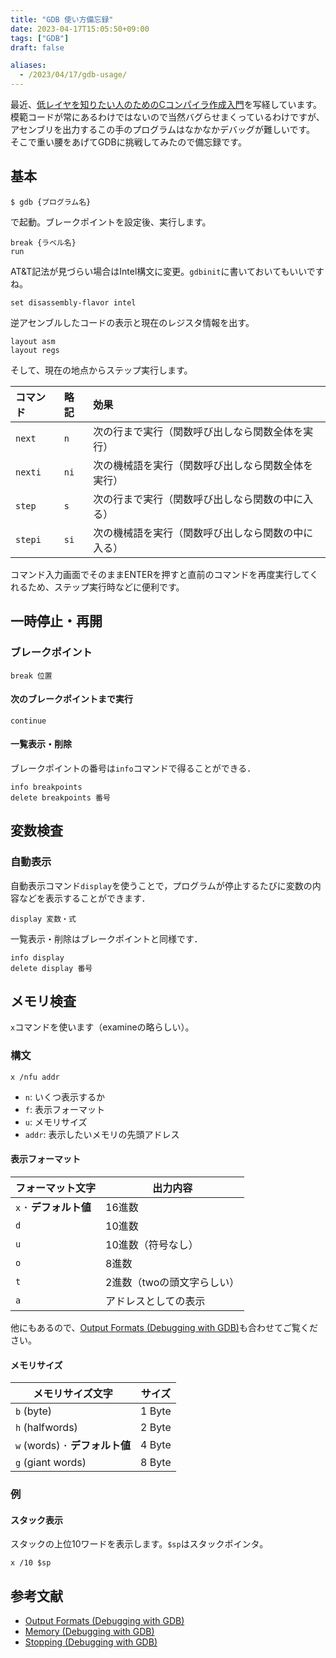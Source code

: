 ```yaml
---
title: "GDB 使い方備忘録"
date: 2023-04-17T15:05:50+09:00
tags: ["GDB"]
draft: false

aliases:
  - /2023/04/17/gdb-usage/
---
```


最近、[低レイヤを知りたい人のためのCコンパイラ作成入門](https://www.sigbus.info/compilerbook)を写経しています。
模範コードが常にあるわけではないので当然バグらせまくっているわけですが、アセンブリを出力するこの手のプログラムはなかなかデバッグが難しいです。
そこで重い腰をあげてGDBに挑戦してみたので備忘録です。

## 基本

```terminal
$ gdb {プログラム名}
```

で起動。ブレークポイントを設定後、実行します。

```gdb
break {ラベル名}
run
```

AT&T記法が見づらい場合はIntel構文に変更。`gdbinit`に書いておいてもいいですね。

```gdb
set disassembly-flavor intel
```

逆アセンブルしたコードの表示と現在のレジスタ情報を出す。

```gdb
layout asm
layout regs
```

そして、現在の地点からステップ実行します。

| コマンド | 略記 | 効果                                               |
| :------- | :--- | :------------------------------------------------- |
| `next`   | `n`  | 次の行まで実行（関数呼び出しなら関数全体を実行）   |
| `nexti`  | `ni` | 次の機械語を実行（関数呼び出しなら関数全体を実行） |
| `step`   | `s`  | 次の行まで実行（関数呼び出しなら関数の中に入る）   |
| `stepi`  | `si` | 次の機械語を実行（関数呼び出しなら関数の中に入る） |

コマンド入力画面でそのままENTERを押すと直前のコマンドを再度実行してくれるため、ステップ実行時などに便利です。

## 一時停止・再開

### ブレークポイント

```gdb
break 位置
```

#### 次のブレークポイントまで実行

```gdb
continue
```

#### 一覧表示・削除

ブレークポイントの番号は`info`コマンドで得ることができる．

```gdb
info breakpoints
delete breakpoints 番号
```

## 変数検査

### 自動表示

自動表示コマンド`display`を使うことで，プログラムが停止するたびに変数の内容などを表示することができます．

```gdb
display 変数・式
```

一覧表示・削除はブレークポイントと同様です．

```gdb
info display
delete display 番号
```

## メモリ検査

`x`コマンドを使います（examineの略らしい）。

### 構文

```
x /nfu addr
```

- `n`: いくつ表示するか
- `f`: 表示フォーマット
- `u`: メモリサイズ
- `addr`: 表示したいメモリの先頭アドレス

#### 表示フォーマット

| フォーマット文字       | 出力内容                   |
| ---------------------- | -------------------------- |
| `x` ･ **デフォルト値** | 16進数                     |
| `d`                    | 10進数                     |
| `u`                    | 10進数（符号なし）         |
| `o`                    | 8進数                      |
| `t`                    | 2進数（twoの頭文字らしい） |
| `a`                    | アドレスとしての表示       |

他にもあるので、[Output Formats (Debugging with GDB)](https://sourceware.org/gdb/current/onlinedocs/gdb.html/Output-Formats.html)も合わせてご覧ください。

#### メモリサイズ

| メモリサイズ文字               | サイズ |
| ------------------------------ | ------ |
| `b` (byte)                     | 1 Byte |
| `h` (halfwords)                | 2 Byte |
| `w` (words) ･ **デフォルト値** | 4 Byte |
| `g` (giant words)              | 8 Byte |

### 例

#### スタック表示

スタックの上位10ワードを表示します。`$sp`はスタックポインタ。

```gdb
x /10 $sp
```

## 参考文献

- [Output Formats (Debugging with GDB)](https://sourceware.org/gdb/current/onlinedocs/gdb.html/Output-Formats.html)
- [Memory (Debugging with GDB)](https://sourceware.org/gdb/current/onlinedocs/gdb.html/Memory.html)
- [Stopping (Debugging with GDB)](https://sourceware.org/gdb/current/onlinedocs/gdb.html/Stopping.html#Stopping)
